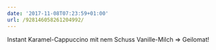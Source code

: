 ```yaml
---
date: '2017-11-08T07:23:59+01:00'
url: /928146058261204992/
---
```

Instant Karamel-Cappuccino mit nem Schuss Vanille-Milch =&gt; Geilomat!

